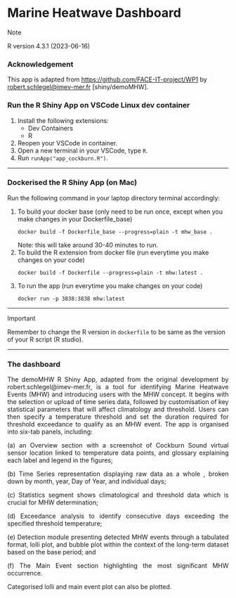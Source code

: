 # Marine Heatwave Dashboard

> [!NOTE]
> R version 4.3.1 (2023-06-16)

### Acknowledgement
This app is adapted from https://github.com/FACE-IT-project/WP1 by robert.schlegel@imev-mer.fr [shiny/demoMHW].

### Run the R Shiny App on VSCode Linux dev container
1. Install the following extensions:
   - Dev Containers
   - R
2. Reopen your VSCode in container.
3. Open a new terminal in your VSCode, type ```R```.
4. Run ```runApp("app_cockburn.R")```.
---
### Dockerised the R Shiny App (on Mac)
Run the following command in your laptop directory terminal accordingly:
1. To build your docker base (only need to be run once, except when you make changes in your Dockerfile_base)
   ```
   docker build -f Dockerfile_base --progress=plain -t mhw_base .
   ```
   Note: this will take around 30-40 minutes to run.
2. To build the R extension from docker file (run everytime you make changes on your code)
   ```
   docker build -f Dockerfile --progress=plain -t mhw:latest .
   ```
3. To run the app (run everytime you make changes on your code)
   ```
   docker run -p 3838:3838 mhw:latest
   ```
---
> [!IMPORTANT]
> Remember to change the R version in ```dockerfile``` to be same as the version of your R script (R studio).
---
### The dashboard
<p align="justify">The demoMHW R Shiny App, adapted from the original development by robert.schlegel@imev-mer.fr, is a tool for identifying Marine Heatwave Events (MHW) and introducing users with the MHW concept. It begins with the selection or upload of time series data, followed by customisation of key statistical parameters that will affect climatology and threshold. Users can then specify a temperature threshold and set the duration required for threshold exceedance to qualify as an MHW event. The app is organised into six-tab panels, including: </p>

<p align="justify">(a) an Overview section with a screenshot of Cockburn Sound virtual sensor location linked to temperature data points, and glossary explaining each label and legend in the figures; </p>

<p align="justify">(b) Time Series representation displaying raw data as a whole , broken down by month, year, Day of Year, and individual days; </p>

<p align="justify">(c) Statistics segment shows climatological and threshold data which is crucial for MHW determination; </p>

<p align="justify">(d) Exceedance analysis to identify consecutive days exceeding the specified threshold temperature; </p>

<p align="justify">(e) Detection module presenting detected MHW events through a tabulated format, lolli plot, and bubble plot within the context of the long-term dataset based on the base period; and </p>

<p align="justify">(f) The Main Event section highlighting the most significant MHW occurrence. </p>

Categorised lolli and main event plot can also be plotted.
